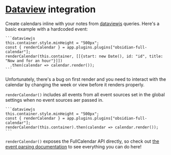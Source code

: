 # [Dataview](https://github.com/blacksmithgu/obsidian-dataview) integration

Create calendars inline with your notes from [dataviewjs](https://blacksmithgu.github.io/obsidian-dataview/api/intro/) queries. Here's a basic example with a hardcoded event:

````
```dataviewjs
this.container.style.minHeight = "500px";
const { renderCalendar } = app.plugins.plugins["obsidian-full-calendar"];
renderCalendar(this.container, [[{start: new Date(), id: "id", title: "Now and for an hour"}]])
  .then(calendar => calendar.render());
```
````

Unfortunately, there's a bug on first render and you need to interact with the calendar by changing the week or view before it renders properly.

`renderCalendar()` includes all events from all event sources set in the global settings when no event sources aer passed in.

````
```dataviewjs
this.container.style.minHeight = "500px";
const { renderCalendar } = app.plugins.plugins["obsidian-full-calendar"];
renderCalendar(this.container).then(calendar => calendar.render());
```
````

`renderCalendar()` exposes the FullCalendar API directly, so check out [the event parsing documentation](https://fullcalendar.io/docs/event-parsing) to see everything you can do here!
